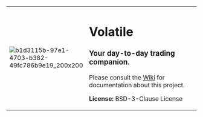 <table>
<tr>
<td width=170>
  
![b1d3115b-97e1-4703-b382-49fc786b9e19_200x200](https://user-images.githubusercontent.com/32386694/100524005-e02f4280-31b4-11eb-9765-a53c138929d9.png)

</td>
<td>

# Volatile 
### Your day-to-day trading companion.
Please consult the [Wiki](https://github.com/gianlucadetommaso/volatile/wiki) for documentation about this project.

**License:** BSD-3-Clause License

</td>
</tr>
</table>